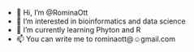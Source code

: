 - 👋 Hi, I’m @RominaOtt
- 👀 I’m interested in bioinformatics and data science
- 🌱 I’m currently learning Phyton and R
- 📫 You can write me to rominaott@☺gmail.com

<!---
Romyott/Romyott is a ✨ special ✨ repository because its `README.md` (this file) appears on your GitHub profile.
You can click the Preview link to take a look at your changes.
--->
